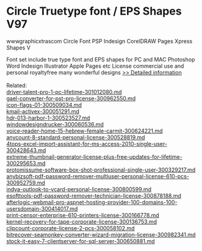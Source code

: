# Circle Truetype font / EPS Shapes V97
wwwgraphicxtrascom Circle Font PSP Indesign CorelDRAW Pages Xpress Shapes V

Font set include true type font and EPS shapes for PC and MAC Photoshop Word Indesign Illustrator Apple Pages etc License commercial use and personal royaltyfree many wonderful designs
[>> Detailed information](https://secure.shareit.com/shareit/product.html?productid=300469372&affiliateid=200057808)<br/><br/>Related:
<br />[driver-talent-pro-1-pc-lifetime-301012080.md](https://github.com/downloadplanet/downloadplanet/blob/main/driver-talent-pro-1-pc-lifetime-301012080.md)<br />[gael-converter-for-pst-pro-license-300962550.md](https://github.com/downloadplanet/downloadplanet/blob/main/gael-converter-for-pst-pro-license-300962550.md)<br />[icon-flags-01-300509034.md](https://github.com/downloadplanet/downloadplanet/blob/main/icon-flags-01-300509034.md)<br />[kmail-activex-300051291.md](https://github.com/downloadplanet/downloadplanet/blob/main/kmail-activex-300051291.md)<br />[hdr-013-harbor-1-300523527.md](https://github.com/downloadplanet/downloadplanet/blob/main/hdr-013-harbor-1-300523527.md)<br />[windowdesigndrucker-300060536.md](https://github.com/downloadplanet/downloadplanet/blob/main/windowdesigndrucker-300060536.md)<br />[voice-reader-home-15-hebrew-female-carmit-300624221.md](https://github.com/downloadplanet/downloadplanet/blob/main/voice-reader-home-15-hebrew-female-carmit-300624221.md)<br />[anycount-8-standard-personal-license-300528819.md](https://github.com/downloadplanet/downloadplanet/blob/main/anycount-8-standard-personal-license-300528819.md)<br />[4tops-excel-import-assistant-for-ms-access-2010-single-user-300428643.md](https://github.com/downloadplanet/downloadplanet/blob/main/4tops-excel-import-assistant-for-ms-access-2010-single-user-300428643.md)<br />[extreme-thumbnail-generator-license-plus-free-updates-for-lifetime-300295653.md](https://github.com/downloadplanet/downloadplanet/blob/main/extreme-thumbnail-generator-license-plus-free-updates-for-lifetime-300295653.md)<br />[protomissume-software-box-shot-professional-single-user-300329217.md](https://github.com/downloadplanet/downloadplanet/blob/main/protomissume-software-box-shot-professional-single-user-300329217.md)<br />[anybizsoft-pdf-password-remover-multiuser-personal-license-610-pcs-300952759.md](https://github.com/downloadplanet/downloadplanet/blob/main/anybizsoft-pdf-password-remover-multiuser-personal-license-610-pcs-300952759.md)<br />[indya-outlook-to-vcard-personal-license-300800599.md](https://github.com/downloadplanet/downloadplanet/blob/main/indya-outlook-to-vcard-personal-license-300800599.md)<br />[esofttools-pdf-password-remover-technician-license-300878188.md](https://github.com/downloadplanet/downloadplanet/blob/main/esofttools-pdf-password-remover-technician-license-300878188.md)<br />[afterlogic-webmail-pro-aspnet-hosting-provider-100-domains-100-usersdomain-300414017.md](https://github.com/downloadplanet/downloadplanet/blob/main/afterlogic-webmail-pro-aspnet-hosting-provider-100-domains-100-usersdomain-300414017.md)<br />[print-censor-enterprise-610-printers-license-300166778.md](https://github.com/downloadplanet/downloadplanet/blob/main/print-censor-enterprise-610-printers-license-300166778.md)<br />[kernel-recovery-for-tape-corporate-license-300136753.md](https://github.com/downloadplanet/downloadplanet/blob/main/kernel-recovery-for-tape-corporate-license-300136753.md)<br />[clipcount-corporate-license-2-pcs-300058102.md](https://github.com/downloadplanet/downloadplanet/blob/main/clipcount-corporate-license-2-pcs-300058102.md)<br />[bitrecover-seamonkey-converter-wizard-migration-license-300982341.md](https://github.com/downloadplanet/downloadplanet/blob/main/bitrecover-seamonkey-converter-wizard-migration-license-300982341.md)<br />[stock-it-easy-7-clientserver-for-sql-server-300650881.md](https://github.com/downloadplanet/downloadplanet/blob/main/stock-it-easy-7-clientserver-for-sql-server-300650881.md)